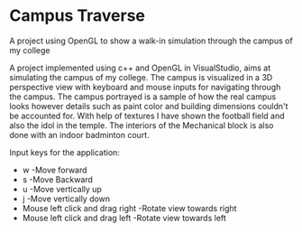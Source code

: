 # Campus Traverse
A project using OpenGL to show a walk-in simulation through the campus of my college

A project implemented using c++ and OpenGL in VisualStudio, aims at simulating the campus of my college. 
The campus is visualized in a 3D perspective view with keyboard and mouse inputs for navigating through the campus. The campus portrayed is a sample of how the real campus looks however details such as paint color and building dimensions couldn't be accounted for.
With help of textures I have shown the football field and also the idol in the temple. The interiors of the Mechanical block is also done with an indoor badminton court.

Input keys for the application:
  - w -Move forward
  - s -Move Backward
  - u -Move vertically up
  - j -Move vertically down
  - Mouse left click and drag right -Rotate view towards right
  - Mouse left click and drag left  -Rotate view towards left

